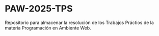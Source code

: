 # PAW-2025-TPS
Repositorio para almacenar la resolución de los Trabajos Práctios de la materia Programación en Ambiente Web.
